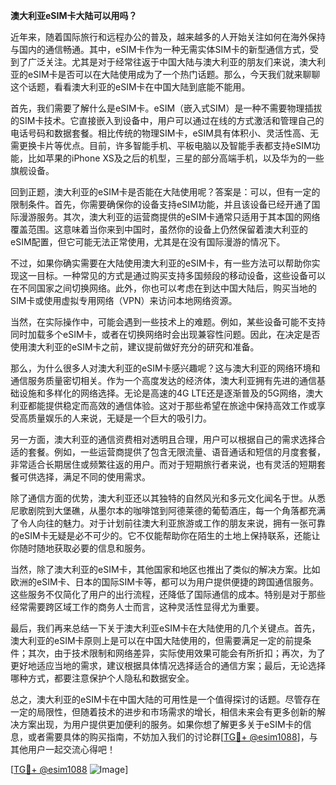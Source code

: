 **澳大利亚eSIM卡大陆可以用吗？**

近年来，随着国际旅行和远程办公的普及，越来越多的人开始关注如何在海外保持与国内的通信畅通。其中，eSIM卡作为一种无需实体SIM卡的新型通信方式，受到了广泛关注。尤其是对于经常往返于中国大陆与澳大利亚的朋友们来说，澳大利亚的eSIM卡是否可以在大陆使用成为了一个热门话题。那么，今天我们就来聊聊这个话题，看看澳大利亚的eSIM卡在中国大陆到底能不能用。

首先，我们需要了解什么是eSIM卡。eSIM（嵌入式SIM）是一种不需要物理插拔的SIM卡技术。它直接嵌入到设备中，用户可以通过在线的方式激活和管理自己的电话号码和数据套餐。相比传统的物理SIM卡，eSIM具有体积小、灵活性高、无需更换卡片等优点。目前，许多智能手机、平板电脑以及智能手表都支持eSIM功能，比如苹果的iPhone XS及之后的机型，三星的部分高端手机，以及华为的一些旗舰设备。

回到正题，澳大利亚的eSIM卡是否能在大陆使用呢？答案是：可以，但有一定的限制条件。首先，你需要确保你的设备支持eSIM功能，并且该设备已经开通了国际漫游服务。其次，澳大利亚的运营商提供的eSIM卡通常只适用于其本国的网络覆盖范围。这意味着当你来到中国时，虽然你的设备上仍然保留着澳大利亚的eSIM配置，但它可能无法正常使用，尤其是在没有国际漫游的情况下。

不过，如果你确实需要在大陆使用澳大利亚的eSIM卡，有一些方法可以帮助你实现这一目标。一种常见的方式是通过购买支持多国频段的移动设备，这些设备可以在不同国家之间切换网络。此外，你也可以考虑在到达中国大陆后，购买当地的SIM卡或使用虚拟专用网络（VPN）来访问本地网络资源。

当然，在实际操作中，可能会遇到一些技术上的难题。例如，某些设备可能不支持同时加载多个eSIM卡，或者在切换网络时会出现兼容性问题。因此，在决定是否使用澳大利亚的eSIM卡之前，建议提前做好充分的研究和准备。

那么，为什么很多人对澳大利亚的eSIM卡感兴趣呢？这与澳大利亚的网络环境和通信服务质量密切相关。作为一个高度发达的经济体，澳大利亚拥有先进的通信基础设施和多样化的网络选择。无论是高速的4G LTE还是逐渐普及的5G网络，澳大利亚都能提供稳定而高效的通信体验。这对于那些希望在旅途中保持高效工作或享受高质量娱乐的人来说，无疑是一个巨大的吸引力。

另一方面，澳大利亚的通信资费相对透明且合理，用户可以根据自己的需求选择合适的套餐。例如，一些运营商提供了包含无限流量、语音通话和短信的月度套餐，非常适合长期居住或频繁往返的用户。而对于短期旅行者来说，也有灵活的短期套餐可供选择，满足不同的使用需求。

除了通信方面的优势，澳大利亚还以其独特的自然风光和多元文化闻名于世。从悉尼歌剧院到大堡礁，从墨尔本的咖啡馆到阿德莱德的葡萄酒庄，每一个角落都充满了令人向往的魅力。对于计划前往澳大利亚旅游或工作的朋友来说，拥有一张可靠的eSIM卡无疑是必不可少的。它不仅能帮助你在陌生的土地上保持联系，还能让你随时随地获取必要的信息和服务。

当然，除了澳大利亚的eSIM卡，其他国家和地区也推出了类似的解决方案。比如欧洲的eSIM卡、日本的国际SIM卡等，都可以为用户提供便捷的跨国通信服务。这些服务不仅简化了用户的出行流程，还降低了国际通信的成本。特别是对于那些经常需要跨区域工作的商务人士而言，这种灵活性显得尤为重要。

最后，我们再来总结一下关于澳大利亚eSIM卡在大陆使用的几个关键点。首先，澳大利亚的eSIM卡原则上是可以在中国大陆使用的，但需要满足一定的前提条件；其次，由于技术限制和网络差异，实际使用效果可能会有所折扣；再次，为了更好地适应当地的需求，建议根据具体情况选择适合的通信方案；最后，无论选择哪种方式，都要注意保护个人隐私和数据安全。

总之，澳大利亚的eSIM卡在中国大陆的可用性是一个值得探讨的话题。尽管存在一定的局限性，但随着技术的进步和市场需求的增长，相信未来会有更多创新的解决方案出现，为用户提供更加便利的服务。如果你想了解更多关于eSIM卡的信息，或者需要具体的购买指南，不妨加入我们的讨论群[[TG💪+ @esim1088](https://t.me/s/esim1088)]，与其他用户一起交流心得吧！

[[TG💪+ @esim1088](https://t.me/s/esim1088) ![Image](https://i.postimg.cc/4NQfJmqS/Snipaste-2025-05-13-00-14-12.png)]